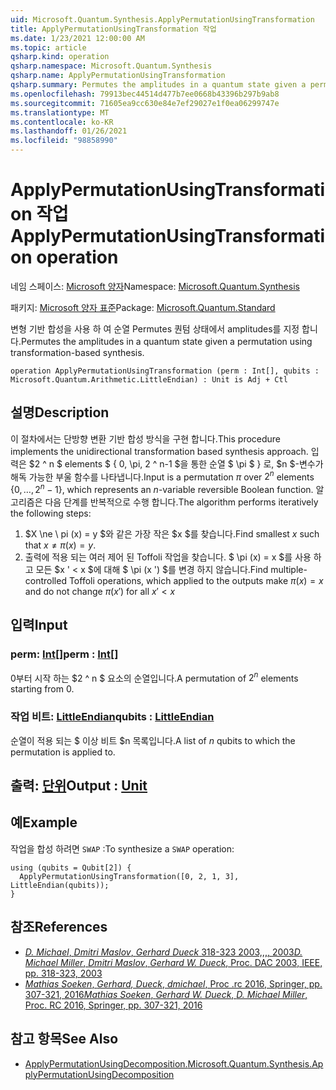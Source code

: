 ```yaml
---
uid: Microsoft.Quantum.Synthesis.ApplyPermutationUsingTransformation
title: ApplyPermutationUsingTransformation 작업
ms.date: 1/23/2021 12:00:00 AM
ms.topic: article
qsharp.kind: operation
qsharp.namespace: Microsoft.Quantum.Synthesis
qsharp.name: ApplyPermutationUsingTransformation
qsharp.summary: Permutes the amplitudes in a quantum state given a permutation using transformation-based synthesis.
ms.openlocfilehash: 79913bec44514d477b7ee0668b43396b297b9ab8
ms.sourcegitcommit: 71605ea9cc630e84e7ef29027e1f0ea06299747e
ms.translationtype: MT
ms.contentlocale: ko-KR
ms.lasthandoff: 01/26/2021
ms.locfileid: "98858990"
---
```

# <a name="applypermutationusingtransformation-operation"></a><span data-ttu-id="205c7-102">ApplyPermutationUsingTransformation 작업</span><span class="sxs-lookup"><span data-stu-id="205c7-102">ApplyPermutationUsingTransformation operation</span></span>

<span data-ttu-id="205c7-103">네임 스페이스: [Microsoft 양자](xref:Microsoft.Quantum.Synthesis)</span><span class="sxs-lookup"><span data-stu-id="205c7-103">Namespace: [Microsoft.Quantum.Synthesis](xref:Microsoft.Quantum.Synthesis)</span></span>

<span data-ttu-id="205c7-104">패키지: [Microsoft 양자 표준](https://nuget.org/packages/Microsoft.Quantum.Standard)</span><span class="sxs-lookup"><span data-stu-id="205c7-104">Package: [Microsoft.Quantum.Standard](https://nuget.org/packages/Microsoft.Quantum.Standard)</span></span>


<span data-ttu-id="205c7-105">변형 기반 합성을 사용 하 여 순열 Permutes 퀀텀 상태에서 amplitudes를 지정 합니다.</span><span class="sxs-lookup"><span data-stu-id="205c7-105">Permutes the amplitudes in a quantum state given a permutation using transformation-based synthesis.</span></span>

```qsharp
operation ApplyPermutationUsingTransformation (perm : Int[], qubits : Microsoft.Quantum.Arithmetic.LittleEndian) : Unit is Adj + Ctl
```


## <a name="description"></a><span data-ttu-id="205c7-106">설명</span><span class="sxs-lookup"><span data-stu-id="205c7-106">Description</span></span>

<span data-ttu-id="205c7-107">이 절차에서는 단방향 변환 기반 합성 방식을 구현 합니다.</span><span class="sxs-lookup"><span data-stu-id="205c7-107">This procedure implements the unidirectional transformation based synthesis approach.</span></span>  <span data-ttu-id="205c7-108">입력은 $2 ^ n $ elements $ \{ 0, \pi, 2 ^ n-1 $을 통한 순열 $ \pi $ \} 로, $n $-변수가 해독 가능한 부울 함수를 나타냅니다.</span><span class="sxs-lookup"><span data-stu-id="205c7-108">Input is a permutation $\pi$ over $2^n$ elements $\{0, \dots, 2^n-1\}$, which represents an $n$-variable reversible Boolean function.</span></span>
<span data-ttu-id="205c7-109">알고리즘은 다음 단계를 반복적으로 수행 합니다.</span><span class="sxs-lookup"><span data-stu-id="205c7-109">The algorithm performs iteratively the following steps:</span></span>

1. <span data-ttu-id="205c7-110">$X \ne \ pi (x) = y $와 같은 가장 작은 $x $를 찾습니다.</span><span class="sxs-lookup"><span data-stu-id="205c7-110">Find smallest $x$ such that $x \ne \pi(x) = y$.</span></span>
2. <span data-ttu-id="205c7-111">출력에 적용 되는 여러 제어 된 Toffoli 작업을 찾습니다. $ \pi (x) = x $를 사용 하 고 모든 $x ' < x $에 대해 $ \pi (x ') $를 변경 하지 않습니다.</span><span class="sxs-lookup"><span data-stu-id="205c7-111">Find multiple-controlled Toffoli operations, which applied to the outputs make $\pi(x) = x$ and do not change $\pi(x')$ for all $x' < x$</span></span>

## <a name="input"></a><span data-ttu-id="205c7-112">입력</span><span class="sxs-lookup"><span data-stu-id="205c7-112">Input</span></span>

### <a name="perm--int"></a><span data-ttu-id="205c7-113">perm: [Int](xref:microsoft.quantum.lang-ref.int)[]</span><span class="sxs-lookup"><span data-stu-id="205c7-113">perm : [Int](xref:microsoft.quantum.lang-ref.int)[]</span></span>

<span data-ttu-id="205c7-114">0부터 시작 하는 $2 ^ n $ 요소의 순열입니다.</span><span class="sxs-lookup"><span data-stu-id="205c7-114">A permutation of $2^n$ elements starting from 0.</span></span>


### <a name="qubits--littleendian"></a><span data-ttu-id="205c7-115">작업 비트: [LittleEndian](xref:Microsoft.Quantum.Arithmetic.LittleEndian)</span><span class="sxs-lookup"><span data-stu-id="205c7-115">qubits : [LittleEndian](xref:Microsoft.Quantum.Arithmetic.LittleEndian)</span></span>

<span data-ttu-id="205c7-116">순열이 적용 되는 $ 이상 비트 $n 목록입니다.</span><span class="sxs-lookup"><span data-stu-id="205c7-116">A list of $n$ qubits to which the permutation is applied to.</span></span>



## <a name="output--unit"></a><span data-ttu-id="205c7-117">출력: [단위](xref:microsoft.quantum.lang-ref.unit)</span><span class="sxs-lookup"><span data-stu-id="205c7-117">Output : [Unit](xref:microsoft.quantum.lang-ref.unit)</span></span>



## <a name="example"></a><span data-ttu-id="205c7-118">예</span><span class="sxs-lookup"><span data-stu-id="205c7-118">Example</span></span>

<span data-ttu-id="205c7-119">작업을 합성 하려면 `SWAP` :</span><span class="sxs-lookup"><span data-stu-id="205c7-119">To synthesize a `SWAP` operation:</span></span>

```qsharp
using (qubits = Qubit[2]) {
  ApplyPermutationUsingTransformation([0, 2, 1, 3], LittleEndian(qubits));
}
```

## <a name="references"></a><span data-ttu-id="205c7-120">참조</span><span class="sxs-lookup"><span data-stu-id="205c7-120">References</span></span>

- [<span data-ttu-id="205c7-121">*D. Michael*, *Dmitri Maslov*, *Gerhard Dueck* 318-323 2003,,,, 2003</span><span class="sxs-lookup"><span data-stu-id="205c7-121">*D. Michael Miller*, *Dmitri Maslov*, *Gerhard W. Dueck*, Proc. DAC 2003, IEEE, pp. 318-323, 2003</span></span>](https://doi.org/10.1145/775832.775915)
- [<span data-ttu-id="205c7-122">*Mathias Soeken*, *Gerhard, Dueck*, *dmichael*, Proc .rc 2016, Springer, pp. 307-321, 2016</span><span class="sxs-lookup"><span data-stu-id="205c7-122">*Mathias Soeken*, *Gerhard W. Dueck*, *D. Michael Miller*, Proc. RC 2016, Springer, pp. 307-321, 2016</span></span>](https://doi.org/10.1007/978-3-319-40578-0_22)

## <a name="see-also"></a><span data-ttu-id="205c7-123">참고 항목</span><span class="sxs-lookup"><span data-stu-id="205c7-123">See Also</span></span>

- [<span data-ttu-id="205c7-124">ApplyPermutationUsingDecomposition.</span><span class="sxs-lookup"><span data-stu-id="205c7-124">Microsoft.Quantum.Synthesis.ApplyPermutationUsingDecomposition</span></span>](xref:Microsoft.Quantum.Synthesis.ApplyPermutationUsingDecomposition)